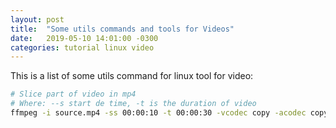 ```yaml
---
layout: post
title:  "Some utils commands and tools for Videos"
date:   2019-05-10 14:01:00 -0300
categories: tutorial linux video
---
```

This is a list of some utils command for linux tool for video:
```bash
# Slice part of video in mp4
# Where: --s start de time, -t is the duration of video
ffmpeg -i source.mp4 -ss 00:00:10 -t 00:00:30 -vcodec copy -acodec copy output.mp4
```
